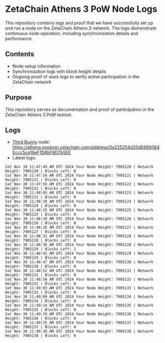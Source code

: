 # ZetaChain Athens 3 PoW Node Logs
This repository contains logs and proof that we have successfully set up and run a node on the ZetaChain Athens 3 network. The logs demonstrate continuous node operation, including synchronization details and performance.

## Contents
- Node setup information
- Synchronization logs with block height details
- Ongoing proof of work logs to verify active participation in the ZetaChain network

## Purpose
This repository serves as documentation and proof of participation in the ZetaChain Athens 3 PoW testnet.

## Logs

- [Third Bunny](https://thirdbunny.xyz/) node: https://athens.explorer.zetachain.com/address/0x225254d35dE666064Eccc5ce16eF1D8bF8D7b5EE
- Latest logs:
```
Sat Nov 30 11:47:49 AM UTC 2024 Your Node Height: 7905120 | Network Height: 7905120 | Blocks Left: 0
Sat Nov 30 11:47:54 AM UTC 2024 Your Node Height: 7905121 | Network Height: 7905121 | Blocks Left: 0
Sat Nov 30 11:47:59 AM UTC 2024 Your Node Height: 7905122 | Network Height: 7905122 | Blocks Left: 0
Sat Nov 30 11:48:05 AM UTC 2024 Your Node Height: 7905123 | Network Height: 7905123 | Blocks Left: 0
Sat Nov 30 11:48:10 AM UTC 2024 Your Node Height: 7905124 | Network Height: 7905124 | Blocks Left: 0
Sat Nov 30 11:48:15 AM UTC 2024 Your Node Height: 7905125 | Network Height: 7905125 | Blocks Left: 0
Sat Nov 30 11:48:20 AM UTC 2024 Your Node Height: 7905126 | Network Height: 7905126 | Blocks Left: 0
Sat Nov 30 11:48:26 AM UTC 2024 Your Node Height: 7905127 | Network Height: 7905127 | Blocks Left: 0
Sat Nov 30 11:48:31 AM UTC 2024 Your Node Height: 7905128 | Network Height: 7905128 | Blocks Left: 0
Sat Nov 30 11:48:36 AM UTC 2024 Your Node Height: 7905128 | Network Height: 7905129 | Blocks Left: 1
Sat Nov 30 11:48:42 AM UTC 2024 Your Node Height: 7905129 | Network Height: 7905129 | Blocks Left: 0
Sat Nov 30 11:48:47 AM UTC 2024 Your Node Height: 7905130 | Network Height: 7905130 | Blocks Left: 0
Sat Nov 30 11:48:52 AM UTC 2024 Your Node Height: 7905131 | Network Height: 7905131 | Blocks Left: 0
Sat Nov 30 11:48:58 AM UTC 2024 Your Node Height: 7905132 | Network Height: 7905132 | Blocks Left: 0
Sat Nov 30 11:49:03 AM UTC 2024 Your Node Height: 7905133 | Network Height: 7905133 | Blocks Left: 0
Sat Nov 30 11:49:09 AM UTC 2024 Your Node Height: 7905134 | Network Height: 7905134 | Blocks Left: 0
Sat Nov 30 11:49:14 AM UTC 2024 Your Node Height: 7905135 | Network Height: 7905135 | Blocks Left: 0
Sat Nov 30 11:49:19 AM UTC 2024 Your Node Height: 7905136 | Network Height: 7905136 | Blocks Left: 0
Sat Nov 30 11:49:25 AM UTC 2024 Your Node Height: 7905137 | Network Height: 7905137 | Blocks Left: 0
Sat Nov 30 11:49:30 AM UTC 2024 Your Node Height: 7905138 | Network Height: 7905138 | Blocks Left: 0
```
